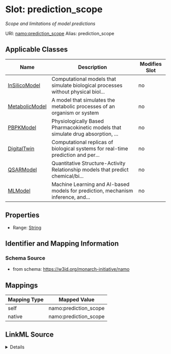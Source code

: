 

# Slot: prediction_scope 


_Scope and limitations of model predictions_





URI: [namo:prediction_scope](https://w3id.org/monarch-initiative/namo/prediction_scope)
Alias: prediction_scope

<!-- no inheritance hierarchy -->





## Applicable Classes

| Name | Description | Modifies Slot |
| --- | --- | --- |
| [InSilicoModel](InSilicoModel.md) | Computational models that simulate biological processes without physical biol... |  no  |
| [MetabolicModel](MetabolicModel.md) | A model that simulates the metabolic processes of an organism or system |  no  |
| [PBPKModel](PBPKModel.md) | Physiologically Based Pharmacokinetic models that simulate drug  absorption, ... |  no  |
| [DigitalTwin](DigitalTwin.md) | Computational replicas of biological systems for real-time prediction and per... |  no  |
| [QSARModel](QSARModel.md) | Quantitative Structure-Activity Relationship models that predict  chemical/bi... |  no  |
| [MLModel](MLModel.md) | Machine Learning and AI-based models for prediction, mechanism inference, and... |  no  |






## Properties

* Range: [String](String.md)




## Identifier and Mapping Information






### Schema Source


* from schema: https://w3id.org/monarch-initiative/namo




## Mappings

| Mapping Type | Mapped Value |
| ---  | ---  |
| self | namo:prediction_scope |
| native | namo:prediction_scope |




## LinkML Source

<details>
```yaml
name: prediction_scope
description: Scope and limitations of model predictions
from_schema: https://w3id.org/monarch-initiative/namo
rank: 1000
alias: prediction_scope
owner: InSilicoModel
domain_of:
- InSilicoModel
range: string

```
</details>